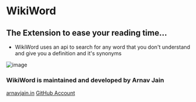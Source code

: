 # WikiWord
## The Extension to ease your reading time...

- WikiWord uses an api to search for any word that you don't understand and give you a definition and it's synonyms 

![image](https://user-images.githubusercontent.com/70736942/119270543-cda13d80-bc1a-11eb-930c-03ebe7738f3e.png)

### WikiWord is maintained and developed by Arnav Jain
[arnavjain.in](https://arnavjain.in)
[GitHub Account](https://github.com/arnavjainn06)
